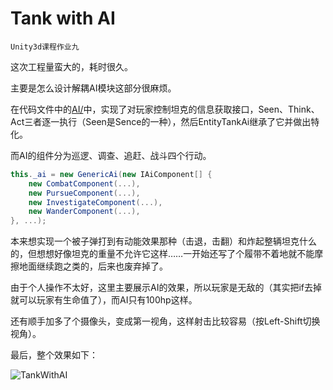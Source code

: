 # Tank with AI

`Unity3d课程作业九`

这次工程量蛮大的，耗时很久。

主要是怎么设计解耦AI模块这部分很麻烦。

在代码文件中的[AI/](Assets.Script/AI/)中，实现了对玩家控制坦克的信息获取接口，Seen、Think、Act三者逐一执行（Seen是Sence的一种），然后EntityTankAi继承了它并做出特化。

而AI的组件分为巡逻、调查、追赶、战斗四个行动。

``` C#
this._ai = new GenericAi(new IAiComponent[] {
    new CombatComponent(...),
    new PursueComponent(...),
    new InvestigateComponent(...),
    new WanderComponent(...), 
}, ...);
```

本来想实现一个被子弹打到有动能效果那种（击退，击翻）和炸起整辆坦克什么的，但想想好像坦克的重量不允许它这样……一开始还写了个履带不着地就不能摩擦地面继续跑之类的，后来也废弃掉了。

由于个人操作不太好，这里主要展示AI的效果，所以玩家是无敌的（其实把if去掉就可以玩家有生命值了），而AI只有100hp这样。

还有顺手加多了个摄像头，变成第一视角，这样射击比较容易（按Left-Shift切换视角）。

最后，整个效果如下：

![TankWithAI](C:\Users\80642\Desktop\3D-game-course\TankWithAI.gif)